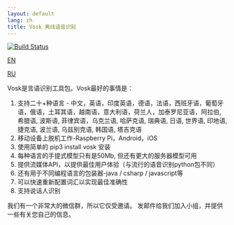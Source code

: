 ```yaml
---
layout: default
lang: zh
title: Vosk 离线语音识别
---
```


[![Build Status](https://travis-ci.com/alphacep/vosk-api.svg?branch=master)](https://travis-ci.com/alphacep/vosk-api)

[EN](index)

[RU](index.ru)

Vosk是言语识别工具包。Vosk最好的事情是：

  1. 支持二十+种语言 - 中文，英语，印度英语，德语，法语，西班牙语，葡萄牙语，俄语，土耳其语，越南语，意大利语，荷兰人，加泰罗尼亚语，阿拉伯, 希腊语, 波斯语, 菲律宾语，乌克兰语, 哈萨克语, 瑞典语, 日语, 世界语, 印地语, 捷克语, 波兰语, 乌兹别克语, 韩国语, 塔吉克语
  1. 移动设备上脱机工作-Raspberry Pi，Android，iOS
  1. 使用简单的 pip3 install vosk 安装
  1. 每种语言的手提式模型只有是50Mb, 但还有更大的服务器模型可用
  1. 提供流媒体API，以提供最佳用户体验（与流行的语音识别python包不同）
  1. 还有用于不同编程语言的包装器-java / csharp / javascript等
  1. 可以快速重新配置词汇以实现最佳准确性
  1. 支持说话人识别

我们有一个非常大的微信群，所以它仅受邀请。 发邮件给我们加入小组，并提供一些有关您自己的信息。
